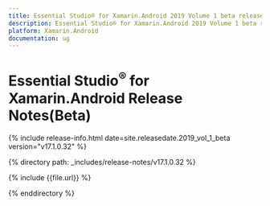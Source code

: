 ```yaml
---
title: Essential Studio® for Xamarin.Android 2019 Volume 1 beta release Release Notes  
description: Essential Studio® for Xamarin.Android 2019 Volume 1 beta release Release Notes  
platform: Xamarin.Android
documentation: ug
---
```


# Essential Studio<sup>®</sup> for Xamarin.Android  Release Notes(Beta)

{% include release-info.html date=site.releasedate.2019_vol_1_beta  version="v17.1.0.32" %} 


{% directory path: _includes/release-notes/v17.1.0.32 %}

{% include {{file.url}} %}

{% enddirectory %}